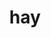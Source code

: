 ---
category: 3-letters
denotation: null
name: hay
reference_link: https://www.etymonline.com/word/hay
root_language: null
root_name: null
title: hay
type: free
word_sums:
- respelling: hay
  sum: 'Hay + '
---